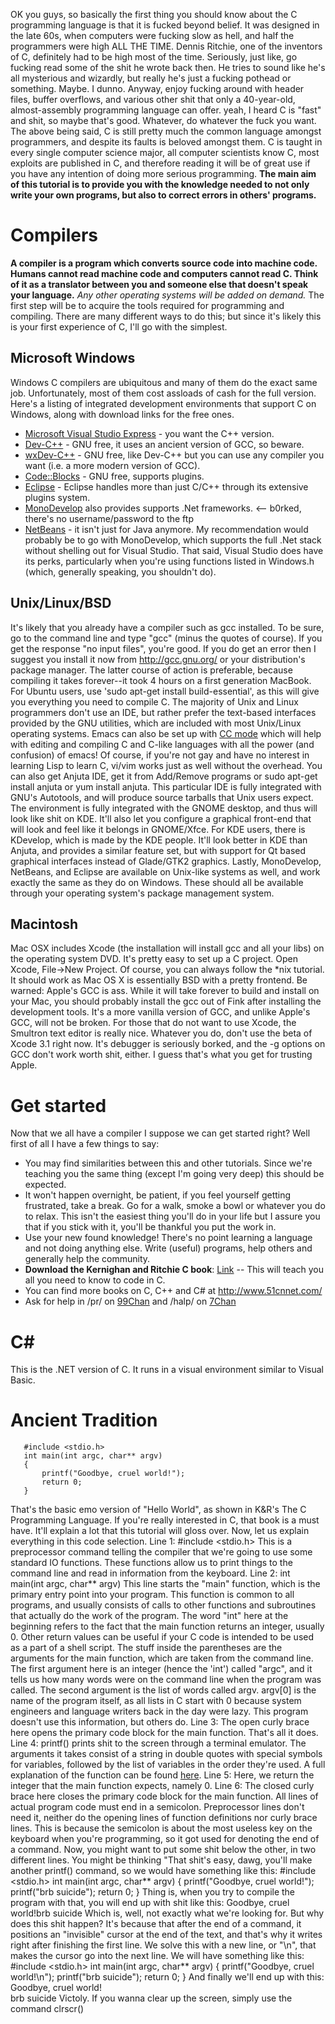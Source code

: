 OK you guys, so basically the first thing you should know about the C programming language is that it is fucked beyond belief. It was designed in the late 60s, when computers were fucking slow as hell, and half the programmers were high ALL THE TIME. Dennis Ritchie, one of the inventors of C, definitely had to be high most of the time. Seriously, just like, go fucking read some of the shit he wrote back then. He tries to sound like he's all mysterious and wizardly, but really he's just a fucking pothead or something. Maybe. I dunno. Anyway, enjoy fucking around with header files, buffer overflows, and various other shit that only a 40-year-old, almost-assembly programming language can offer. yeah, I heard C is "fast" and shit, so maybe that's good. Whatever, do whatever the fuck you want.
The above being said, C is still pretty much the common language amongst programmers, and despite its faults is beloved amongst them. C is taught in every single computer science major, all computer scientists know C, most exploits are published in C, and therefore reading it will be of great use if you have any intention of doing more serious programming.
**The main aim of this tutorial is to provide you with the knowledge needed to not only write your own programs, but also to correct errors in others' programs.**

# Compilers #

**A compiler is a program which converts source code into machine code. Humans cannot read machine code and computers cannot read C. Think of it as a translator between you and someone else that doesn't speak your language.**
_Any other operating systems will be added on demand._
The first step will be to acquire the tools required for programming and compiling. There are many different ways to do this; but since it's likely this is your first experience of C, I'll go with the simplest.

## Microsoft Windows ##

Windows C compilers are ubiquitous and many of them do the exact same job. Unfortunately, most of them cost assloads of cash for the full version. Here's a listing of integrated development environments that support C on Windows, along with download links for the free ones.

* [Microsoft Visual Studio Express](http://anonym.to/http://www.microsoft.com/express/download/#webInstall) - you want the C++ version.
* [Dev-C++](http://anonym.to/http://prdownloads.sourceforge.net/dev-cpp/devcpp-4.9.9.2_setup.exe) - GNU free, it uses an ancient version of GCC, so beware.
* [wxDev-C++](http://anonym.to/http://wxdsgn.sourceforge.net/) - GNU free, like Dev-C++ but you can use any compiler you want (i.e. a more modern version of GCC).
* [Code::Blocks](http://anonym.to/http://www.codeblocks.org/) - GNU free, supports plugins.
* [Eclipse](http://anonym.to/http://www.eclipse.org/downloads/download.php?file=/technology/epp/downloads/release/europa/winter/eclipse-cpp-europa-winter-win32.zip) - Eclipse handles more than just C/C++ through its extensive plugins system.
* [MonoDevelop](http://anonym.to/ftp://www.go-mono.com/archive/1.9/windows-installer/4/mono-1.9-gtksharp-2.10.4-win32-4.exe) also provides supports .Net frameworks. <-- b0rked, there's no username/password to the ftp
* [NetBeans](http://anonym.to/http://www.netbeans.org/features/cpp/index.html) - it isn't just for Java anymore.
My recommendation would probably be to go with MonoDevelop, which supports the full .Net stack without shelling out for Visual Studio. That said, Visual Studio does have its perks, particularly when you're using functions listed in Windows.h (which, generally speaking, you shouldn't do).

## Unix/Linux/BSD ##

It's likely that you already have a compiler such as gcc installed. To be sure, go to the command line and type "gcc" (minus the quotes of course). If you get the response "no input files", you're good. If you do get an error then I suggest you install it now from <http://gcc.gnu.org/> or your distribution's package manager. The latter course of action is preferable, because compiling it takes forever--it took 4 hours on a first generation MacBook. For Ubuntu users, use 'sudo apt-get install build-essential', as this will give you everything you need to compile C.
The majority of Unix and Linux programmers don't use an IDE, but rather prefer the text-based interfaces provided by the GNU utilities, which are included with most Unix/Linux operating systems. Emacs can also be set up with [CC mode](http://anonym.to/http://cc-mode.sourceforge.net/) which will help with editing and compiling C and C-like languages with all the power (and confusion) of emacs! Of course, if you're not gay and have no interest in learning Lisp to learn C, vi/vim works just as well without the overhead.
You can also get Anjuta IDE, get it from Add/Remove programs or sudo apt-get install anjuta or yum install anjuta. This particular IDE is fully integrated with GNU's Autotools, and will produce source tarballs that Unix users expect. The environment is fully integrated with the GNOME desktop, and thus will look like shit on KDE. It'll also let you configure a graphical front-end that will look and feel like it belongs in GNOME/Xfce.
For KDE users, there is KDevelop, which is made by the KDE people. It'll look better in KDE than Anjuta, and provides a similar feature set, but with support for Qt based graphical interfaces instead of Glade/GTK2 graphics.
Lastly, MonoDevelop, NetBeans, and Eclipse are available on Unix-like systems as well, and work exactly the same as they do on Windows. These should all be available through your operating system's package management system.

## Macintosh ##

Mac OSX includes Xcode (the installation will install gcc and all your libs) on the operating system DVD. It's pretty easy to set up a C project. Open Xcode, File->New Project. Of course, you can always follow the *nix tutorial. It should work as Mac OS X is essentially BSD with a pretty frontend.
Be warned: Apple's GCC is ass. While it will take forever to build and install on your Mac, you should probably install the gcc out of Fink after installing the development tools. It's a more vanilla version of GCC, and unlike Apple's GCC, will not be broken. For those that do not want to use Xcode, the Smultron text editor is really nice.
Whatever you do, don't use the beta of Xcode 3.1 right now. It's debugger is seriously borked, and the -g options on GCC don't work worth shit, either. I guess that's what you get for trusting Apple. 

# Get started #

Now that we all have a compiler I suppose we can get started right? Well first of all I have a few things to say:

* You may find similarities between this and other tutorials. Since we're teaching you the same thing (except I'm going very deep) this should be expected.
* It won't happen overnight, be patient, if you feel yourself getting frustrated, take a break. Go for a walk, smoke a bowl or whatever you do to relax. This isn't the easiest thing you'll do in your life but I assure you that if you stick with it, you'll be thankful you put the work in.
* Use your new found knowledge! There's no point learning a language and not doing anything else. Write (useful) programs, help others and generally help the community.
* **Download the Kernighan and Ritchie C book**: [Link](http://www.51cnnet.com/ebook/660-the-c-programming-language) -- This will teach you all you need to know to code in C.
* You can find more books on C, C++ and C# at <http://www.51cnnet.com/>
* Ask for help in /pr/ on [99Chan](http://99chan.org/pr) and /halp/ on [7Chan](http://7chan.org/halp)

# C# #

This is the .NET version of C. It runs in a visual environment similar to Visual Basic.

# Ancient Tradition #

       #include <stdio.h>
       int main(int argc, char** argv)
       {
           printf("Goodbye, cruel world!");
           return 0;
       }
That's the basic emo version of "Hello World", as shown in K&R's The C Programming Language. If you're really interested in C, that book is a must have. It'll explain a lot that this tutorial will gloss over. Now, let us explain everything in this code selection.
Line 1: #include <stdio.h> This is a preprocessor command telling the compiler that we're going to use some standard IO functions. These functions allow us to print things to the command line and read in information from the keyboard.
Line 2: int main(int argc, char** argv) This line starts the "main" function, which is the primary entry point into your program. This function is common to all programs, and usually consists of calls to other functions and subroutines that actually do the work of the program. The word "int" here at the beginning refers to the fact that the main function returns an integer, usually 0. Other return values can be useful if your C code is intended to be used as a part of a shell script. The stuff inside the parentheses are the arguments for the main function, which are taken from the command line. The first argument here is an integer (hence the 'int') called "argc", and it tells us how many words were on the command line when the program was called. The second argument is the list of words called argv. argv[0] is the name of the program itself, as all lists in C start with 0 because system engineers and language writers back in the day were lazy. This program doesn't use this information, but others do.
Line 3: The open curly brace here opens the primary code block for the main function. That's all it does.
Line 4: printf() prints shit to the screen through a terminal emulator. The arguments it takes consist of a string in double quotes with special symbols for variables, followed by the list of variables in the order they're used. A full explanation of the function can be found [here](http://anonym.to/http://www.cplusplus.com/reference/clibrary/cstdio/printf.html).
Line 5: Here, we return the integer that the main function expects, namely 0.
Line 6: The closed curly brace here closes the primary code block for the main function.
All lines of actual program code must end in a semicolon. Preprocessor lines don't need it, neither do the opening lines of function definitions nor curly brace lines. This is because the semicolon is about the most useless key on the keyboard when you're programming, so it got used for denoting the end of a command.
Now, you might want to put some shit below the other, in two different lines. You might be thinking "That shit's easy, dawg, you'll make another printf() command, so we would have something like this:
       #include <stdio.h>
       int main(int argc, char** argv)
       {
           printf("Goodbye, cruel world!");
           printf("brb suicide");
           return 0;
       }
Thing is, when you try to compile the program with that, you will end up with shit like this:
Goodbye, cruel world!brb suicide
Which is, well, not exactly what we're looking for. 
But why does this shit happen? It's because that after the end of a command, it positions an "invisible" cursor at the end of the text, and that's why it writes right after finishing the first line. We solve this with a new line, or "\n", that makes the cursor go into the next line. We will have something like this:
       #include <stdio.h>
       int main(int argc, char** argv)
       {
           printf("Goodbye, cruel world!\n");
           printf("brb suicide");
           return 0;
       }
And finally we'll end up with this:
Goodbye, cruel world!<br>brb suicide
Victoly.
If you wanna clear up the screen, simply use the command clrscr()


